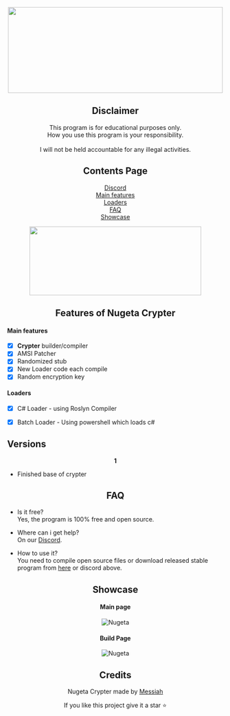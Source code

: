 <div align="center">

<a href="https://discord.gg/gb5EXcB2GX">
  <img src="https://media.discordapp.net/attachments/1086341505452617751/1096472508993110046/Screenshot_2023-04-10_003705.png" width="500" height="200" />
</a>

## Disclaimer

This program is for educational purposes only.<br />
How you use this program is your responsibility.<br />
<br />
I will not be held accountable for any illegal activities.
  
## Contents Page
[Discord](https://discord.gg/gb5EXcB2GX)<br/>
[Main features](https://github.com/Nugeta/NugetaCrypter/blob/main/README.md#main-features)<br/>
[Loaders](https://github.com/Nugeta/NugetaCrypter/blob/main/README.md#stealer-features)<br/>
[FAQ](https://github.com/Nugeta/NugetaCrypter/blob/main/README.md#faq)<br/>
[Showcase](https://github.com/Nugeta/NugetaCrypter/blob/main/README.md#showcase)<br/>
  
<a href="https://github.com/Nugeta/NugetaCrypter/releases/download/Release/Nugeta.rar">
  <img src="https://media.discordapp.net/attachments/1086341505452617751/1096480484160192522/tumblr_mtcbkkyCrL1s5e5bko1_500.gif" width="400" height="160" />
</a>

## Features of Nugeta Crypter

</div>

#### Main features

- [x] **Crypter** builder/compiler
- [x] AMSI Patcher
- [x] Randomized stub
- [x] New Loader code each compile
- [x] Random encryption key

#### Loaders

- [x] C# Loader - using Roslyn Compiler
- [x] Batch Loader - Using powershell which loads c#


  
## Versions 
  
</div>
<div align="center">
 
  
**1**
  
</div>

- Finished base of crypter
  

<div align="center">

## FAQ

</div>

- Is it free?<br />
Yes, the program is 100% free and open source.

- Where can i get help?<br />
On our [Discord](https://discord.gg/gb5EXcB2GX).

- How to use it?<br />
You need to compile open source files or download released stable program from [here](https://github.com/Nugeta/NugetaCrypter/releases/download/Release/Nugeta.rar) or discord above.

<div align="center">

## Showcase

#### Main page
![Nugeta](https://media.discordapp.net/attachments/1086341505452617751/1096474344680599702/image.png)
#### Build Page
![Nugeta](https://media.discordapp.net/attachments/1086341505452617751/1096474344923873400/image.png)

<div align="center">

## Credits
Nugeta Crypter made by [Messiah](https://github.com/Nugeta)
<br />

  
If you like this project give it a star ⭐

</div>
